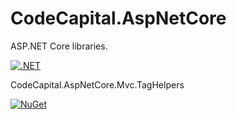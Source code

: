 # CodeCapital.AspNetCore

ASP.NET Core libraries.

[![.NET](https://github.com/codecapital/CodeCapital.AspNetCore/actions/workflows/dotnet.yml/badge.svg)](https://github.com/codecapital/CodeCapital.AspNetCore/actions/workflows/dotnet.yml)

CodeCapital.AspNetCore.Mvc.TagHelpers

[![NuGet](https://img.shields.io/nuget/v/CodeCapital.AspNetCore.Mvc.TagHelpers.svg?style=flat-square&label=nuget)](https://www.nuget.org/packages/CodeCapital.AspNetCore.Mvc.TagHelpers)
